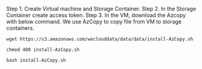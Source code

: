 Step 1. Create Virtual machine and Storage Container.
Step 2. In the Storage Container create access token.
Step 3. In the VM, download the Azcopy with below command. We use AzCopy to copy file from VM to storage containers.
```
wget https://s3.amazonaws.com/weclouddata/data/data/install-AzCopy.sh
```
```
chmod 400 install-AzCopy.sh
```
```
bash install-AzCopy.sh
```


